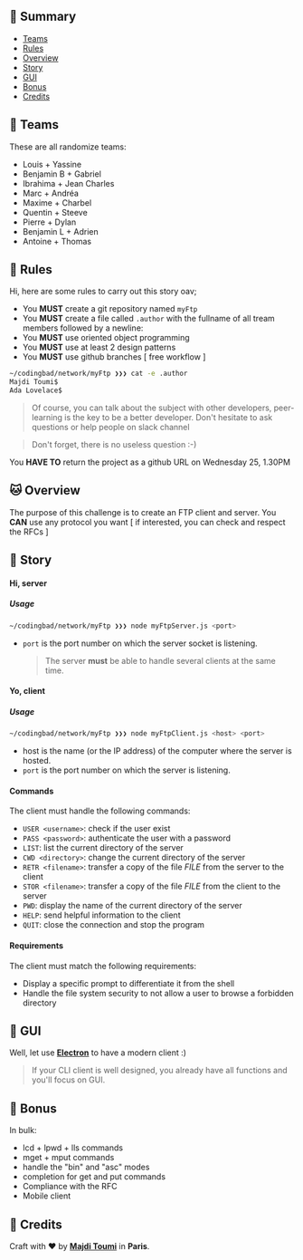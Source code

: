 ## <a name='TOC'>🐼 Summary</a>

- [Teams](#teams)
- [Rules](#rules)
- [Overview](#overview)
- [Story](#story)
- [GUI](#gui)
- [Bonus](#bonus)
- [Credits](#credits)

## <a name='teams'>🙈 Teams</a>

These are all randomize teams:

- Louis + Yassine
- Benjamin B + Gabriel
- Ibrahima + Jean Charles
- Marc + Andréa
- Maxime + Charbel
- Quentin + Steeve
- Pierre + Dylan
- Benjamin L + Adrien
- Antoine + Thomas

## <a name='overview'>🦊 Rules</a>

Hi, here are some rules to carry out this story oav;

- You **MUST** create a git repository named `myFtp`
- You **MUST** create a file called `.author` with the fullname of all tream members followed by a newline:
- You **MUST** use oriented object programming
- You **MUST** use at least 2 design patterns
- You **MUST** use github branches [ free workflow ]

```sh
~/codingbad/network/myFtp ❯❯❯ cat -e .author
Majdi Toumi$
Ada Lovelace$
```

> Of course, you can talk about the subject with other developers, peer-learning is
> the key to be a better developer. Don't hesitate to ask questions or help people on
> slack channel

> Don't forget, there is no useless question :-)

You **HAVE TO** return the project as a github URL on Wednesday 25, 1.30PM

## <a name='overview'>🐱 Overview</a>

The purpose of this challenge is to create an FTP client and server.
You **CAN** use any protocol you want [ if interested, you can check and respect the RFCs ]

## <a name='story'>🐨 Story</a>

#### Hi, server

##### Usage

```sh
~/codingbad/network/myFtp ❯❯❯ node myFtpServer.js <port>
```

- `port` is the port number on which the server socket is listening.
  > The server **must** be able to handle several clients at the same time.

#### Yo, client

##### Usage

```sh
~/codingbad/network/myFtp ❯❯❯ node myFtpClient.js <host> <port>
```

- host is the name (or the IP address) of the computer where the server is hosted.
- `port` is the port number on which the server is listening.

#### Commands

The client must handle the following commands:

- `USER <username>`: check if the user exist
- `PASS <password>`: authenticate the user with a password
- `LIST`: list the current directory of the server
- `CWD <directory>`: change the current directory of the server
- `RETR <filename>`: transfer a copy of the file _FILE_ from the server to the client
- `STOR <filename>`: transfer a copy of the file _FILE_ from the client to the server
- `PWD`: display the name of the current directory of the server
- `HELP`: send helpful information to the client
- `QUIT`: close the connection and stop the program

#### Requirements

The client must match the following requirements:

- Display a specific prompt to differentiate it from the shell
- Handle the file system security to not allow a user to browse a forbidden directory

## <a name='gui'>🦋 GUI</a>

Well, let use [**Electron**](https://electronjs.org) to have a modern client :)

> If your CLI client is well designed, you already have all functions and you'll focus on GUI.

## <a name='bonus'>🦄 Bonus</a>

In bulk:

- lcd + lpwd + lls commands
- mget + mput commands
- handle the "bin" and "asc" modes
- completion for get and put commands
- Compliance with the RFC
- Mobile client

## <a name='credits'>🦁 Credits</a>

Craft with :heart: by [**Majdi Toumi**](http://majdi.im) in **Paris**.